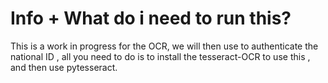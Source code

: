 # Info  + What do i need to run this?
<p> This is a work in progress for the OCR, we will then use to authenticate the national ID 
, all you need to do is to install the tesseract-OCR to use this , and then use pytesseract.

</p>





